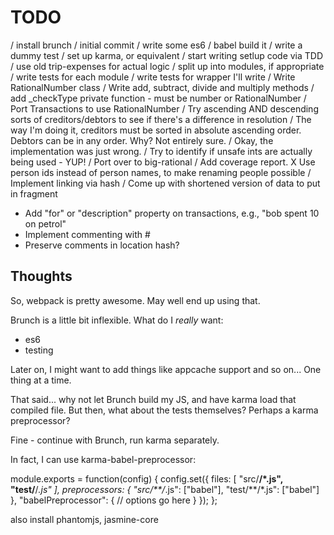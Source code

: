 TODO
====

/ install brunch
/ initial commit
/ write some es6
/ babel build it
/ write a dummy test
/ set up karma, or equivalent
/ start writing setlup code via TDD
/ use old trip-expenses for actual logic
    / split up into modules, if appropriate
    / write tests for each module
    / write tests for wrapper I'll write
/ Write RationalNumber class
    / Write add, subtract, divide and multiply methods
    / add \_checkType private function - must be number or RationalNumber
/ Port Transactions to use RationalNumber
/ Try ascending AND descending sorts of creditors/debtors to see if there's
  a difference in resolution
    / The way I'm doing it, creditors must be sorted in absolute ascending
      order. Debtors can be in any order. Why? Not entirely sure.
        / Okay, the implementation was just wrong.
/ Try to identify if unsafe ints are actually being used - YUP!
/ Port over to big-rational
/ Add coverage report.
X Use person ids instead of person names, to make renaming people possible
/ Implement linking via hash
    / Come up with shortened version of data to put in fragment
- Add "for" or "description" property on transactions, e.g., "bob spent 10 on
  petrol"
- Implement commenting with #
- Preserve comments in location hash?

Thoughts
--------

So, webpack is pretty awesome. May well end up using that.

Brunch is a little bit inflexible. What do I *really* want:
- es6
- testing

Later on, I might want to add things like appcache support and so on... One
thing at a time.

That said... why not let Brunch build my JS, and have karma load that compiled
file. But then, what about the tests themselves? Perhaps a karma preprocessor?

Fine - continue with Brunch, run karma separately.

In fact, I can use karma-babel-preprocessor:

  module.exports = function(config) {
    config.set({
      files: [
        "src/**/*.js",
        "test/**/*.js"
      ],
      preprocessors: {
        "src/**/*.js": ["babel"],
        "test/**/*.js": ["babel"]
      },
      "babelPreprocessor": {
        // options go here
      }
    });
  };

also install phantomjs, jasmine-core
